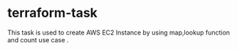 # terraform-task


This task is used to create AWS EC2 Instance by using map,lookup function and count use case .
